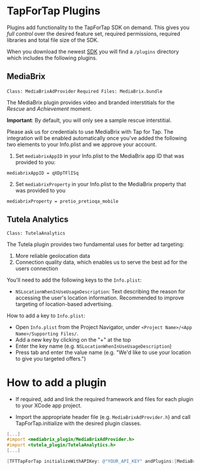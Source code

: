 # TapForTap Plugins
Plugins add functionality to the TapForTap SDK on demand.
This gives you *full control* over the desired feature set, required permissions, required libraries and total file size of the SDK.

When you download the newest [SDK](https://github.com/tapfortap/iOS/archive/master.zip) you will find a `/plugins` directory which includes the following plugins.

## MediaBrix
`Class: MediaBrixAdProvider` `Required Files: MediaBrix.bundle`

The MediaBrix plugin provides video and branded interstitials for the *Rescue* and *Achievement* moment.

**Important**: By default, you will only see a sample rescue interstitial.

Please ask us for credentials to use MediaBrix with Tap for Tap. The integration will be enabled automatically once you've added the following two elements to your Info.plist and we approve your account.

1. Set `mediabrixAppID` in your Info.plist to the MediaBrix app ID that was provided to you:

```
mediabrixAppID = qXDpTFlISq
```

2. Set `mediabrixProperty` in your Info.plist to the MediaBrix property that was provided to you

```
mediabrixProperty = pretio_pretioqa_mobile
```


## Tutela Analytics
`Class: TutelaAnalytics`

The Tutela plugin provides two fundamental uses for better ad targeting:
1. More reliable geolocation data
2. Connection quality data, which enables us to serve the best ad for the users connection

You'll need to add the following keys to the `Info.plist`:

- `NSLocationWhenInUseUsageDescription`: Text describing the reason for accessing the user's location information. Recommended to improve targeting of location-based advertising.

How to add a key to `Info.plist`:

- Open `Info.plist` from the Project Navigator, under `<Project Name>/<App Name>/Supporting Files/`.
- Add a new key by clicking on the "+" at the top
- Enter the key name (e.g. `NSLocationWhenInUseUsageDescription`)
- Press tab and enter the value name (e.g. "We'd like to use your location to give you targeted offers.")

<!---
## Kiip
`Class: KiipAdProvider`
--->

# How to add a plugin

- If required, add and link the required framework and files for each plugin to your XCode app project.

- Import the appropriate header file (e.g. `MediaBrixAdProvider.h`) and call TapForTap.initialize with the desired plugin classes.

```objective-c
[...]
#import <mediabrix_plugin/MediaBrixAdProvider.h>
#import <tutela_plugin/TutelaAnalytics.h>
[...]

[TFTTapForTap initializeWithAPIKey: @"YOUR_API_KEY" andPlugins:[MediaBrixAdProvider class], [TutelaAnalytics class], nil];

```
<!---
# How to build your own plugin
[TBD]
--->
